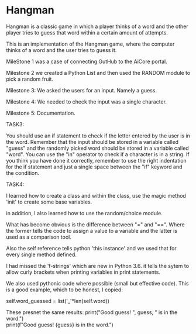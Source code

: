 # Hangman
Hangman is a classic game in which a player thinks of a word and the other player tries to guess that word within a certain amount of attempts.

This is an implementation of the Hangman game, where the computer thinks of a word and the user tries to guess it. 


MileStone 1 was a case of connecting GutHub to the AiCore portal.

Milestone 2 we created a Python List and then used the RANDOM module to pick a random fruit.

Milestone 3: We asked the users for an input.  Namely a guess.

Milestone 4: We needed to check the input was a single character.

Milestone 5: Documentation.

TASK3:

You should use an if statement to check if the letter entered by the user is in the word. Remember that the input should be stored in a variable called "guess" and the randomly picked word should be stored in a variable called "word". You can use the "in" operator to check if a character is in a string. If you think you have done it correctly, remember to use the right indentation for the if statement and just a single space between the "if" keyword and the condition.

TASK4:

I learned how to create a class and within the class, use the magic method 'init' to create some base variables.

in addition, I also learned how to use the random/choice module.

What has become obvious is the difference between "=" and "==".  Where the former tells the code to assign a value to a variable and the latter is used as a comparison tool.

Also the self reference tells python 'this instance' and we used that for every single method defined.

I had missed the 'f-strings' which are new in Python 3.6.  it tells the sytem to allow curly brackets when printing variables in print statements.

We also used pythonic code where possible (small but effective code).  This is a good example, which to be honest, I copied:

  self.word_guessed = list('_'*len(self.word))

These presnet the same results:
        print("Good guess! ", guess, " is in the word.")                    
        print(f"Good guess! {guess} is in the word.")




